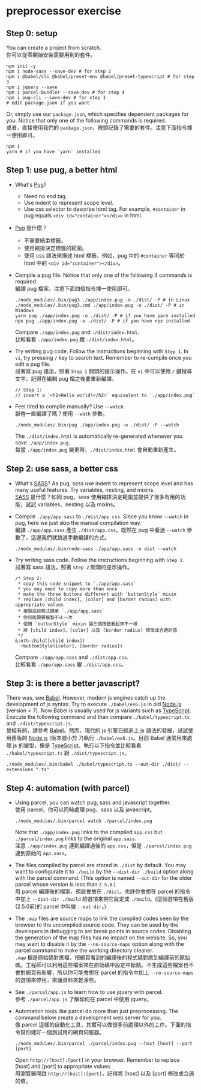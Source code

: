 # preprocessor exercise

## Step 0: setup

You can create a project from scratch.  
你可以從零開始安裝需要用到的套件。

```shell
npm init -y
npm i node-sass --save-dev # for step 2
npm i @babel/cli @babel/preset-env @babel/preset-typescript # for step 3
npm i jquery --save
npm i parcel-bundler --save-dev # for step 4
npm i pug-cli --save-dev # for step 1
# edit package.json if you want
```

Or, simply use our `package.json`, which specifies dependent packages for you.  Notice that only one of the following commands is required.  
或者，直接使用我們的 `package.json`，裡頭記錄了需要的套件。注意下面指令擇一使用即可。

```shell
npm i
yarn # if you have `yarn` installed
```

## Step 1: use pug, a better html  

- What's [Pug](https://pugjs.org/language/tags.html)?
  - Need no end tag.
  - Use indent to represent scope level.
  * Use css selector to describe html tag.  For example, `#container` in pug equals `<div id="container"></div>` in html.

- [Pug](https://pugjs.org/language/tags.html) 是什麼？
  - 不需要結束標籤。
  - 使用縮排決定標籤的範圍。
  - 使用 css 語法來描述 html 標籤。例如，pug 中的 `#container` 等同於 html 中的 `<div id="container"></div>`。

- Compile a pug file.  Notice that only one of the following 4 commands is required.  
  編譯 pug 檔案。注意下面四個指令擇一使用即可。

  ```shell
  ./node_modules/.bin/pug3 ./app/index.pug -o ./dist/ -P # in Linux
  ./node_modules/.bin/pug3.cmd ./app/index.pug -o ./dist/ -P # in Windows
  yarn pug ./app/index.pug -o ./dist/ -P # if you have yarn installed
  npx pug ./app/index.pug -o ./dist/ -P # if you have npx installed
  ```

  Compare `./app/index.pug` and `./dist/index.html`.  
  比較看看 `./app/index.pug` 跟 `./dist/index.html`。

- Try writing pug code.  Follow the instructions beginning with `Step 1`.  In `vi`, try pressing `/` key to search text.  Remember to re-compile once you edit a pug file.  
  試著寫 pug 語法，照著 `Step 1` 開頭的提示操作。在 `vi` 中可以使用 `/` 鍵搜尋文字。記得在編輯 pug 檔之後要重新編譯。

  ```pug
  // Step 1:
  // insert a `<h2>Hello world!</h2>` equivalent to `./app/index.pug`
  ```

- Feel tired to compile manually?  Use `--watch`.  
  厭倦一直編譯了嗎？使用 `--wath` 參數。

  ```shell
  ./node_modules/.bin/pug ./app/index.pug -o ./dist/ -P --watch
  ```

  The `./dist/index.html` is automatically re-generated whenever you save `./app/index.pug`.  
  每當 `./app/index.pug` 變更時，`./dist/index.html` 會自動重新產生。

## Step 2: use sass, a better css  

- What's [SASS](https://sass-lang.com/guide)?  As pug, sass use indent to represent scope level and has many useful features.  Try variables, nesting, and mixins.  
  [SASS](https://sass-lang.com/guide) 是什麼？如同 pug，sass 使用縮排決定範圍並提供了很多有用的功能，試試 variables、nesting 以及 mixins。

- Compile `./app/app.sass` to `./dist/app.css`.  Since you know `--watch` in pug, here we just skip the manual compilation way.  
  編譯 `./app/app.sass` 產生 `./dist/app.css`。既然在 pug 中看過 `--watch` 參數了，這邊我們就跳過手動編譯的方式。

  ```shell
  ./node_modules/.bin/node-sass ./app/app.sass -o dist --watch
  ```

- Try writing sass code.  Follow the instructions beginning with `Step 2`.  
  試著寫 sass 語法，照著 `Step 2` 開頭的提示操作。

  ```
  /* Step 2:
   * copy this code snippet to `./app/app.sass`
   * you may need to copy more than once
   * make the three buttons different with `buttonStyle` mixin
   * replace [child index], [color] and [border radius] with appropriate values
   * 複製這段程式碼至 `./app/app.sass`
   * 你可能需要複製不止一次
   * 使用 `buttonStyle` mixin 讓三個按鈕看起來不一樣
   * 將 [child index]、[color] 以及 [border radius] 修改成合適的值
   */
  &:nth-child([child index])
    +buttonStyle([color], [border radius])
  ```

  Compare `./app/app.sass` and `./dist/app.css`.  
  比較看看 `./app/app.sass` 跟 `./dist/app.css`。

## Step 3: is there a better javascript?  

There was, see [Babel](https://babeljs.io/).  However, modern js engines catch up the development of js syntax.  Try to execute `./babel/es6.js` in old [Node.js](https://nodejs.org/en/) (version &lt; 7).  Now Babel is usually used for js variants such as [TypeScript](https://www.typescriptlang.org/).  Execute the following command and than compare `./babel/typescript.ts` and `./dist/typescript.js`.  
曾經有的，請參考 [Babel](https://babeljs.io/)。然而，現代的 js 引擎已經追上 js 語法的發展，試試使用舊版的 [Node.js](https://nodejs.org/en/) (版本號小於 7)執行 `./babel/es6.js`。目前 Babel 通常用來處理 js 的變型，像是 [TypeScript](https://www.typescriptlang.org/)。執行以下指令並比較看看 `./babel/typescript.ts` 跟 `./dist/typescript.js`。

```shell
./node_modules/.bin/babel ./babel/typescript.ts --out-dir ./dist/ --extensions ".ts"
```

## Step 4: automation (with parcel)  

- Using parcel, you can watch pug, sass and javascript together.  
  使用 parcel，你可以同時處理 pug、sass 以及 javascript。

  ```shell
  ./node_modules/.bin/parcel watch ./parcel/index.pug
  ```

  Note that `./app/index.pug` links to the compiled `app.css` but `./parcel/index.pug` links to the original `app.sass`.  
  注意 `./app/index.pug` 連到編譯過後的 `app.css`，但是 `./parcel/index.pug` 連到原始的 `app.sass`。

- The files compiled by parcel are stored in `./dist` by default. You may want to configurate it to `./build` by the `--dist-dir ./build` option along with the parcel command. (This option is named `--out-dir` for the older parcel whose version is less than `2.5.0`.)  
  用 parcel 編譯後的檔案，預設會放在 `./dist`。也許你會想在 parcel 的指令中加上 `--dist-dir ./build` 的選項來把它設定成 `./build`。(這個選項在舊版(2.5.0前)的 parcel 中叫做 `--out-dir`。)

- The `.map` files are source maps to link the compiled codes seen by the browser to the uncompiled source code. They can be used by the developers in debugging to set break points in source codes. Disabling the generation of the map files has no impact on the website. So, you may want to disable it by the `--no-source-maps` option along with the parcel command to make the working directory cleaner.  
  `.map` 檔是原始碼對應檔，把網頁看到的編譯後的程式碼對應到編譯前的原始碼。工程師可以利用這些檔案來在原始碼中設定中斷點。不生成這些檔案也不會對網頁有影響，所以你可能會想在 parcel 的指令中加上 `--no-source-maps` 的選項來停用，來讓資料夾乾淨些。

- See `./parcel/app.js` to learn how to use jquery with parcel.  
  參考 `./parcel/app.js` 了解如何在 parcel 中使用 jquery。

- Automation tools like parcel do more than just preprocessing.  The command below create a development web server for you.  
  像 parcel 這樣的自動化工具，其實可以做很多前處理以外的工作。下面的指令幫你建好一個測試用的網頁伺服器。

  ```shell
  ./node_modules/.bin/parcel ./parcel/index.pug --host [host] --port [port]
  ```

  Open `http://[host]:[port]` in your browser.  Remember to replace [host] and [port] to appropriate values.  
  用瀏覽器開啟 `http://[host]:[port]`，記得將 [host] 以及 [port] 修改成合適的值。
